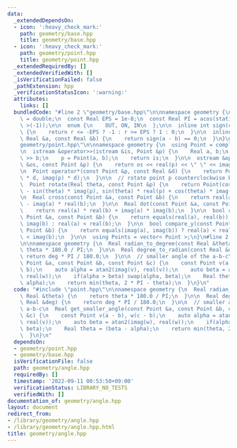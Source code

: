 ```yaml
---
data:
  _extendedDependsOn:
  - icon: ':heavy_check_mark:'
    path: geometry/base.hpp
    title: geometry/base.hpp
  - icon: ':heavy_check_mark:'
    path: geometry/point.hpp
    title: geometry/point.hpp
  _extendedRequiredBy: []
  _extendedVerifiedWith: []
  _isVerificationFailed: false
  _pathExtension: hpp
  _verificationStatusIcon: ':warning:'
  attributes:
    links: []
  bundledCode: "#line 2 \"geometry/base.hpp\"\n\nnamespace geometry {\n  using Real\
    \ = double;\n  const Real EPS = 1e-8;\n  const Real PI = acos(static_cast< Real\
    \ >(-1));\n\n  enum {\n    OUT, ON, IN\n  };\n\n  inline int sign(const Real &r)\
    \ {\n    return r <= -EPS ? -1 : r >= EPS ? 1 : 0;\n  }\n\n  inline bool equals(const\
    \ Real &a, const Real &b) {\n    return sign(a - b) == 0;\n  }\n}\n#line 3 \"\
    geometry/point.hpp\"\n\nnamespace geometry {\n  using Point = complex< Real >;\n\
    \n  istream &operator>>(istream &is, Point &p) {\n    Real a, b;\n    is >> a\
    \ >> b;\n    p = Point(a, b);\n    return is;\n  }\n\n  ostream &operator<<(ostream\
    \ &os, const Point &p) {\n    return os << real(p) << \" \" << imag(p);\n  }\n\
    \n  Point operator*(const Point &p, const Real &d) {\n    return Point(real(p)\
    \ * d, imag(p) * d);\n  }\n\n  // rotate point p counterclockwise by theta rad\n\
    \  Point rotate(Real theta, const Point &p) {\n    return Point(cos(theta) * real(p)\
    \ - sin(theta) * imag(p), sin(theta) * real(p) + cos(theta) * imag(p));\n  }\n\
    \n  Real cross(const Point &a, const Point &b) {\n    return real(a) * imag(b)\
    \ - imag(a) * real(b);\n  }\n\n  Real dot(const Point &a, const Point &b) {\n\
    \    return real(a) * real(b) + imag(a) * imag(b);\n  }\n\n  bool compare_x(const\
    \ Point &a, const Point &b) {\n    return equals(real(a), real(b)) ? imag(a) <\
    \ imag(b) : real(a) < real(b);\n  }\n\n  bool compare_y(const Point &a, const\
    \ Point &b) {\n    return equals(imag(a), imag(b)) ? real(a) < real(b) : imag(a)\
    \ < imag(b);\n  }\n\n  using Points = vector< Point >;\n}\n#line 2 \"geometry/angle.hpp\"\
    \n\nnamespace geometry {\n  Real radian_to_degree(const Real &theta) {\n    return\
    \ theta * 180.0 / PI;\n  }\n\n  Real degree_to_radian(const Real &deg) {\n   \
    \ return deg * PI / 180.0;\n  }\n\n  // smaller angle of the a-b-c\n  Real get_smaller_angle(const\
    \ Point &a, const Point &b, const Point &c) {\n    const Point v(a - b), w(c -\
    \ b);\n    auto alpha = atan2(imag(v), real(v));\n    auto beta = atan2(imag(w),\
    \ real(w));\n    if(alpha > beta) swap(alpha, beta);\n    Real theta = (beta -\
    \ alpha);\n    return min(theta, 2 * PI - theta);\n  }\n}\n"
  code: "#include \"point.hpp\"\n\nnamespace geometry {\n  Real radian_to_degree(const\
    \ Real &theta) {\n    return theta * 180.0 / PI;\n  }\n\n  Real degree_to_radian(const\
    \ Real &deg) {\n    return deg * PI / 180.0;\n  }\n\n  // smaller angle of the\
    \ a-b-c\n  Real get_smaller_angle(const Point &a, const Point &b, const Point\
    \ &c) {\n    const Point v(a - b), w(c - b);\n    auto alpha = atan2(imag(v),\
    \ real(v));\n    auto beta = atan2(imag(w), real(w));\n    if(alpha > beta) swap(alpha,\
    \ beta);\n    Real theta = (beta - alpha);\n    return min(theta, 2 * PI - theta);\n\
    \  }\n}\n"
  dependsOn:
  - geometry/point.hpp
  - geometry/base.hpp
  isVerificationFile: false
  path: geometry/angle.hpp
  requiredBy: []
  timestamp: '2022-09-11 00:53:50+09:00'
  verificationStatus: LIBRARY_NO_TESTS
  verifiedWith: []
documentation_of: geometry/angle.hpp
layout: document
redirect_from:
- /library/geometry/angle.hpp
- /library/geometry/angle.hpp.html
title: geometry/angle.hpp
---
```

